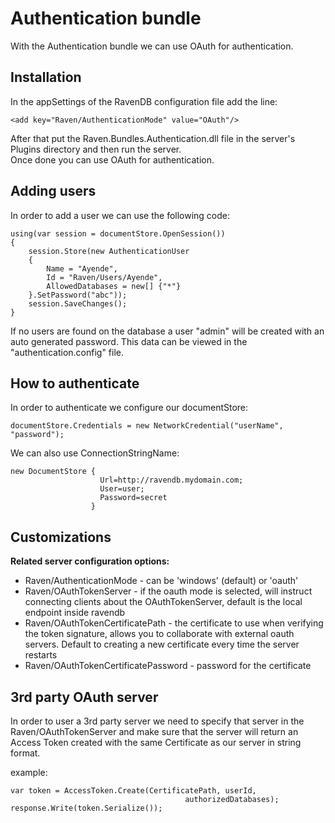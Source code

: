 # Authentication bundle

With the Authentication bundle we can use OAuth for authentication.

## Installation
In the appSettings of the RavenDB configuration file add the line:  

    <add key="Raven/AuthenticationMode" value="OAuth"/>

After that put the Raven.Bundles.Authentication.dll file in the server's Plugins directory and then run the server.  
Once done you can use OAuth for authentication.

## Adding users
In order to add a user we can use the following code:

    using(var session = documentStore.OpenSession())
    {
    	session.Store(new AuthenticationUser
    	{
    		Name = "Ayende",
    		Id = "Raven/Users/Ayende",
    		AllowedDatabases = new[] {"*"}
     	}.SetPassword("abc"));
    	session.SaveChanges();
    }

If no users are found on the database a user "admin" will be created with an auto generated password.
This data can be viewed in the "authentication.config" file.

## How to authenticate
In order to authenticate we configure our documentStore:  

    documentStore.Credentials = new NetworkCredential("userName", "password");

We can also use ConnectionStringName:

    new DocumentStore {	
    					Url=http://ravendb.mydomain.com;
    					User=user;
    					Password=secret
    				  }

## Customizations
**Related server configuration options:**  

- Raven/AuthenticationMode - can be 'windows' (default) or 'oauth'
- Raven/OAuthTokenServer - if the oauth mode is selected, will instruct
connecting clients about the OAuthTokenServer, default is the local endpoint
inside ravendb
- Raven/OAuthTokenCertificatePath - the certificate to use when verifying
the token signature, allows you to collaborate with external oauth servers.
Default to creating a new certificate every time the server restarts
- Raven/OAuthTokenCertificatePassword - password for the certificate

## 3rd party OAuth server
In order to user a 3rd party server we need to specify that server in the Raven/OAuthTokenServer
and make sure that the server will return an Access Token created with the same Certificate as our server in string format.

example:

    var token = AccessToken.Create(CertificatePath, userId,
										   authorizedDatabases);
    response.Write(token.Serialize());